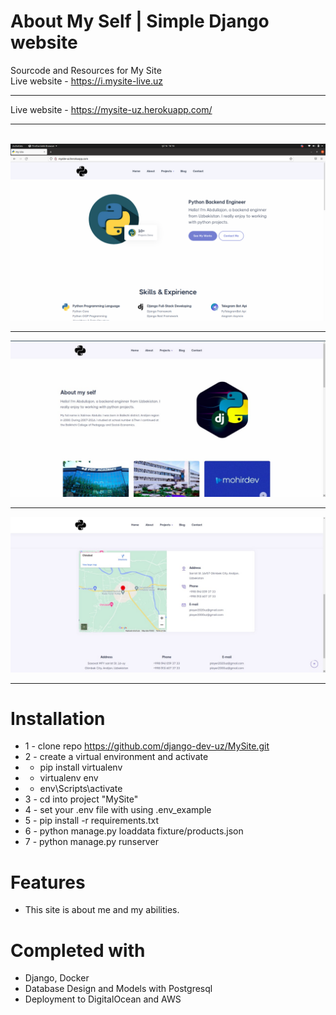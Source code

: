 # About My Self | Simple Django website 
Sourcode and Resources for My Site <br>
Live website - https://i.mysite-live.uz <hr>
Live website - https://mysite-uz.herokuapp.com/ <hr><br>
<img src="./docs/mysite.png">
<hr>
<img src="./docs/about.jpg">
<hr>
<img src="./docs/contact.jpg">
<hr>

# Installation
* 1 - clone repo https://github.com/django-dev-uz/MySite.git
* 2 - create a virtual environment and activate
*  - pip install virtualenv
*  - virtualenv env
*  - env\Scripts\activate
* 3 - cd into project "MySite"
* 4 - set your .env file with using .env_example
* 5 - pip install -r requirements.txt
* 6 - python manage.py loaddata fixture/products.json
* 7 - python manage.py runserver


# Features
* This site is about me and my abilities.


# Completed with
* Django, Docker
* Database Design and Models with Postgresql
* Deployment to DigitalOcean and AWS
